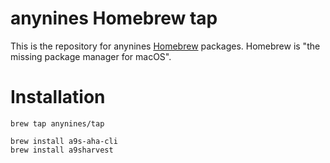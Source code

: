 # anynines Homebrew tap

This is the repository for anynines [Homebrew](https://brew.sh/) packages. Homebrew is "the missing package manager for macOS".

# Installation

```shell
brew tap anynines/tap

brew install a9s-aha-cli
brew install a9sharvest
```
